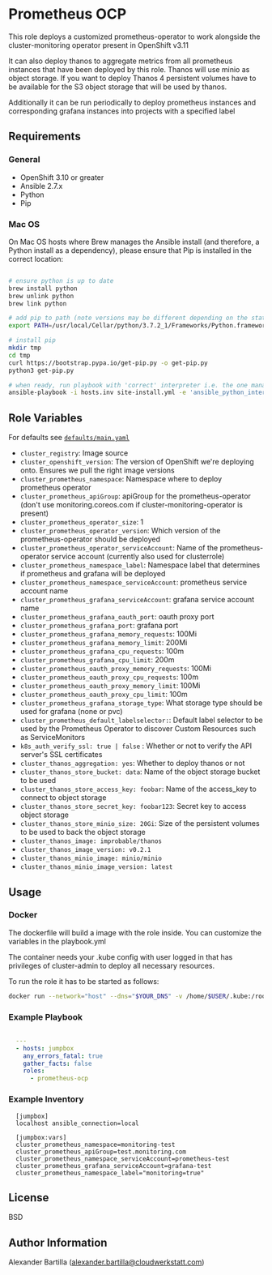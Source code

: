 # Prometheus OCP

This role deploys a customized prometheus-operator to work alongside the cluster-monitoring operator present in OpenShift v3.11

It can also deploy thanos to aggregate metrics from all prometheus instances that have been deployed by this role. 
Thanos will use minio as object storage. 
If you want to deploy Thanos 4 persistent volumes have to be available for the S3 object storage that will be used by thanos.

Additionally it can be run periodically to deploy prometheus instances and corresponding grafana instances into projects with a specified label

## Requirements

### General

* OpenShift 3.10 or greater
* Ansible 2.7.x
* Python
* Pip

### Mac OS

On Mac OS hosts where Brew manages the Ansible install (and therefore, a Python install as a dependency), please ensure that Pip is installed in the correct location:

```bash

# ensure python is up to date
brew install python
brew unlink python
brew link python

# add pip to path (note versions may be different depending on the state of brew)
export PATH=/usr/local/Cellar/python/3.7.2_1/Frameworks/Python.framework/Versions/3.7/bin:$PATH

# install pip
mkdir tmp
cd tmp
curl https://bootstrap.pypa.io/get-pip.py -o get-pip.py
python3 get-pip.py

# when ready, run playbook with 'correct' interpreter i.e. the one managed by brew
ansible-playbook -i hosts.inv site-install.yml -e 'ansible_python_interpreter=python3'
```

## Role Variables

For defaults see [`defaults/main.yaml`](defaults/main.yaml)

* `cluster_registry`: Image source
* `cluster_openshift_version`: The version of OpenShift we're deploying onto. Ensures we pull the right image versions
* `cluster_prometheus_namespace`: Namespace where to deploy prometheus operator
* `cluster_prometheus_apiGroup`: apiGroup for the prometheus-operator (don't use monitoring.coreos.com if cluster-monitoring-operator is present)
* `cluster_prometheus_operator_size`: 1
* `cluster_prometheus_operator_version`: Which version of the prometheus-operator should be deployed
* `cluster_prometheus_operator_serviceAccount`: Name of the prometheus-operator service account (currently also used for clusterrole)
* `cluster_prometheus_namespace_label`: Namespace label that determines if prometheus and grafana will be deployed
* `cluster_prometheus_namespace_serviceAccount`: prometheus service account name
* `cluster_prometheus_grafana_serviceAccount`: grafana service account name
* `cluster_prometheus_grafana_oauth_port`: oauth proxy port
* `cluster_prometheus_grafana_port`: grafana port
* `cluster_prometheus_grafana_memory_requests`: 100Mi
* `cluster_prometheus_grafana_memory_limit`: 200Mi
* `cluster_prometheus_grafana_cpu_requests`: 100m
* `cluster_prometheus_grafana_cpu_limit`: 200m
* `cluster_prometheus_oauth_proxy_memory_requests`: 100Mi
* `cluster_prometheus_oauth_proxy_cpu_requests`: 100m
* `cluster_prometheus_oauth_proxy_memory_limit`: 100Mi
* `cluster_prometheus_oauth_proxy_cpu_limit`: 100m
* `cluster_prometheus_grafana_storage_type`: What storage type should be used for grafana (none or pvc)
* `cluster_prometheus_default_labelselector:`: Default label selector to be used by the Prometheus Operator to discover Custom Resources such as ServiceMonitors
* `k8s_auth_verify_ssl: true | false` : Whether or not to verify the API server's SSL certificates
* `cluster_thanos_aggregation: yes`: Whether to deploy thanos or not
* `cluster_thanos_store_bucket: data`: Name of the object storage bucket to be used
* `cluster_thanos_store_access_key: foobar`: Name of the access_key to connect to object storage
* `cluster_thanos_store_secret_key: foobar123`: Secret key to access object storage
* `cluster_thanos_store_minio_size: 20Gi`: Size of the persistent volumes to be used to back the object storage
* `cluster_thanos_image: improbable/thanos`
* `cluster_thanos_image_version: v0.2.1`
* `cluster_thanos_minio_image: minio/minio`
* `cluster_thanos_minio_image_version: latest`

## Usage

### Docker

The dockerfile will build a image with the role inside. You can customize the variables in the playbook.yml

The container needs your .kube config with user logged in that has privileges of cluster-admin to deploy all necessary resources.

To run the role it has to be started as follows:

```bash
docker run --network="host" --dns="$YOUR_DNS" -v /home/$USER/.kube:/root/.kube prometheus-ocp:1

```

### Example Playbook

```yaml

  ---
  - hosts: jumpbox
    any_errors_fatal: true
    gather_facts: false
    roles:
      - prometheus-ocp
```

### Example Inventory

```ansible
  [jumpbox]
  localhost ansible_connection=local

  [jumpbox:vars]
  cluster_prometheus_namespace=monitoring-test
  cluster_prometheus_apiGroup=test.monitoring.com
  cluster_prometheus_namespace_serviceAccount=prometheus-test
  cluster_prometheus_grafana_serviceAccount=grafana-test
  cluster_prometheus_namespace_label="monitoring=true"
```

## License

BSD

## Author Information

Alexander Bartilla (alexander.bartilla@cloudwerkstatt.com)